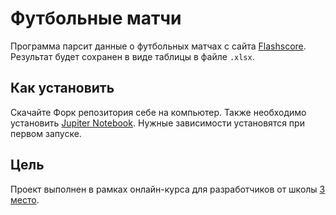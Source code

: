 # Футбольные матчи

Программа парсит данные о футбольных матчах с сайта [Flashscore](https://www.flashscore.com.ua/). Результат будет сохранен в виде таблицы в файле `.xlsx`.

## Как установить

Скачайте Форк репозитория себе на компьютер. Также необходимо установить [Jupiter Notebook](How%20to%20install%20Jupiter%20Notebook.md).
Нужные зависимости установятся при первом запуске.

## Цель

Проект выполнен в рамках онлайн-курса для разработчиков от школы [3 место](https://3place.ru).

